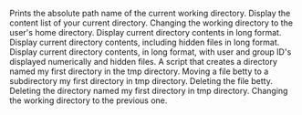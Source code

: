 Prints the absolute path name of the current working directory.
Display the content list of your current directory.
Changing the working directory to the user's home directory.
Display current directory contents in long format.
Display current directory contents, including hidden files in long format.
Display current directory contents, in long format, with user and group ID's displayed numerically and hidden files.
A script that creates a directory named my first directory in the tmp directory.
Moving a file betty to a subdirectory my first directory in tmp directory.
Deleting the file betty.
Deleting the directory named my first directory in tmp directory.
Changing the working directory to the previous one.
